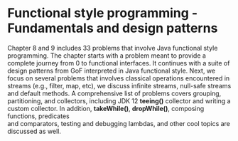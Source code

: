 # Functional style programming - Fundamentals and design patterns
Chapter 8 and 9 includes 33 problems that involve Java functional style programming. The chapter starts with a problem meant to provide a 
complete journey from 0 to functional interfaces. It continues with a suite of design patterns from GoF interpreted in Java functional 
style. Next, we focus on several problems that involves classical operations encountered in streams (e.g., filter, map, etc), we discuss 
infinite streams, null-safe streams and default methods. A comprehensive list of problems covers grouping, partitioning, and collectors, 
including JDK 12 **teeing()** collector and writing a custom collector. In addition, **takeWhile()**, **dropWhile()**, composing functions, predicates  
and comparators, testing and debugging lambdas, and other cool topics are discussed as well.

